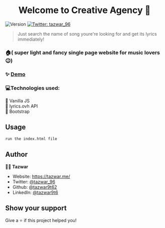 <h1 align="center">Welcome to Creative Agency 👋</h1>
<p>
  <img alt="Version" src="https://img.shields.io/badge/version-1.0-blue.svg?cacheSeconds=2592000" />
  <a href="https://twitter.com/tazwar_96" target="_blank">
    <img alt="Twitter: tazwar_96" src="https://img.shields.io/twitter/follow/tazwar_96.svg?style=social" />
  </a>
</p>

> Just search the name of song youre're looking for and get its lyrics immediately!

### 🏠( super light and fancy single page website for music lovers 😉)

### ✨ [Demo](https://creative-agency-e5670.web.app/)

### 💻Technologies used:

📌 Vanilla JS <br/>
📌 lyrics.ovh API  <br/>
📌 Bootstrap  <br/>



## Usage

```sh
run the index.html file
```



## Author

👨‍💻 **Tazwar**

- Website: https://tazwar.me/
- Twitter: [@tazwar_96](https://twitter.com/tazwar_96)
- Github: [@tazwar9t62](https://github.com/tazwar9t62)
- LinkedIn: [@tazwar9t6](https://linkedin.com/in/tazwar9t6)

## Show your support

Give a ⭐️ if this project helped you!
